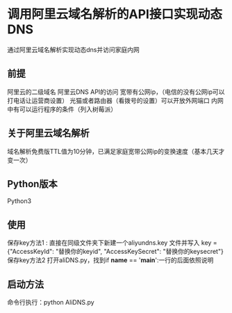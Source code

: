# 调用阿里云域名解析的API接口实现动态DNS
通过阿里云域名解析实现动态dns并访问家庭内网
## 前提
阿里云的二级域名
阿里云DNS API的访问
宽带有公网ip，（电信的没有公网ip可以打电话让运营商设置）
光猫或者路由器（看拨号的设置）可以开放外网端口
内网中有可以运行程序的条件（列入树莓派）
## 关于阿里云域名解析
域名解析免费版TTL值为10分钟，已满足家庭宽带公网ip的变换速度（基本几天才变一次）
## Python版本
Python3
## 使用
保存key方法1 : 直接在同级文件夹下新建一个aliyundns.key
文件并写入 key = {"AccessKeyId": "替换你的keyid", "AccessKeySecret": "替换你的keysecret"}
保存key方法2  打开aliDNS.py，找到if __name__ == '__main__':一行的后面依照说明
## 启动方法
命令行执行：python AliDNS.py

